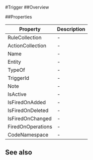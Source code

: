 #Trigger
##Overview



##Properties
<table class="table table-condensed table-bordered">
    <thead>
<tr>
<th>Property</th>
<th>Description</th>
</tr>
</thead>
<tbody>
<tr><td>RuleCollection</td><td> - </td></tr>
<tr><td>ActionCollection</td><td> - </td></tr>
<tr><td>Name</td><td> - </td></tr>
<tr><td>Entity</td><td> - </td></tr>
<tr><td>TypeOf</td><td> - </td></tr>
<tr><td>TriggerId</td><td> - </td></tr>
<tr><td>Note</td><td> - </td></tr>
<tr><td>IsActive</td><td> - </td></tr>
<tr><td>IsFiredOnAdded</td><td> - </td></tr>
<tr><td>IsFiredOnDeleted</td><td> - </td></tr>
<tr><td>IsFiredOnChanged</td><td> - </td></tr>
<tr><td>FiredOnOperations</td><td> - </td></tr>
<tr><td>CodeNamespace</td><td> - </td></tr>
</tbody></table>



## See also


